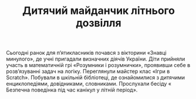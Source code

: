 ﻿---
title: Дитячий майданчик літнього дозвілля
---

Сьогодні ранок для п’ятикласників почався з вікторини «Знавці минулого», де учні пригадали визначних діячів України. Діти прийняли участь в математичній грі «Розумники і розумнички», проявивши себе в розв’язуванні задач на логіку. Переглянули майстер клас «Ігри в Scratch». Побували в шкільній бібліотеці, де ознайомилися з дитячими енциклопедіями, довідниками, словниками. Прослухали бесіду « Безпечна поведінка під час канікул у літній період».

<slideshow />
